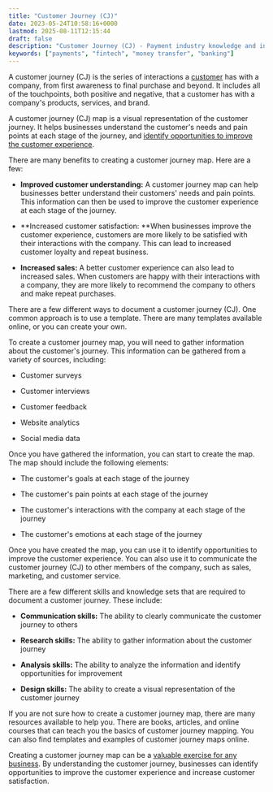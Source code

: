 ```yaml
---
title: "Customer Journey (CJ)"
date: 2023-05-24T10:58:16+0000
lastmod: 2025-08-11T12:15:44
draft: false
description: "Customer Journey (CJ) - Payment industry knowledge and insights"
keywords: ["payments", "fintech", "money transfer", "banking"]
---
```


A customer journey (CJ) is the series of interactions a [customer](https://faisalkhanllc.xyz/resources/payments-wiki/i/ideal-customer-profile-icp/) has with a company, from first awareness to final purchase and beyond. It includes all of the touchpoints, both positive and negative, that a customer has with a company's products, services, and brand.

A customer journey (CJ) map is a visual representation of the customer journey. It helps businesses understand the customer's needs and pain points at each stage of the journey, and [identify opportunities to improve the customer experience](https://faisalkhanllc.xyz/resources/payments-wiki/c/customer-identification-program-cip/).

There are many benefits to creating a customer journey map. Here are a few:

- **Improved customer understanding:** A customer journey map can help businesses better understand their customers' needs and pain points. This information can then be used to improve the customer experience at each stage of the journey.

- **Increased customer satisfaction: **When businesses improve the customer experience, customers are more likely to be satisfied with their interactions with the company. This can lead to increased customer loyalty and repeat business.

- **Increased sales:** A better customer experience can also lead to increased sales. When customers are happy with their interactions with a company, they are more likely to recommend the company to others and make repeat purchases.

There are a few different ways to document a customer journey (CJ). One common approach is to use a template. There are many templates available online, or you can create your own.

To create a customer journey map, you will need to gather information about the customer's journey. This information can be gathered from a variety of sources, including:

- Customer surveys

- Customer interviews

- Customer feedback

- Website analytics

- Social media data

Once you have gathered the information, you can start to create the map. The map should include the following elements:

- The customer's goals at each stage of the journey

- The customer's pain points at each stage of the journey

- The customer's interactions with the company at each stage of the journey

- The customer's emotions at each stage of the journey

Once you have created the map, you can use it to identify opportunities to improve the customer experience. You can also use it to communicate the customer journey (CJ) to other members of the company, such as sales, marketing, and customer service.

There are a few different skills and knowledge sets that are required to document a customer journey. These include:

- **Communication skills:** The ability to clearly communicate the customer journey to others

- **Research skills:** The ability to gather information about the customer journey

- **Analysis skills:** The ability to analyze the information and identify opportunities for improvement

- **Design skills:** The ability to create a visual representation of the customer journey

If you are not sure how to create a customer journey map, there are many resources available to help you. There are books, articles, and online courses that can teach you the basics of customer journey mapping. You can also find templates and examples of customer journey maps online.

Creating a customer journey map can be a [valuable exercise for any business](https://faisalkhanllc.xyz/resources/payments-wiki/c/customer-acquisition-cost-cac/). By understanding the customer journey, businesses can identify opportunities to improve the customer experience and increase customer satisfaction.